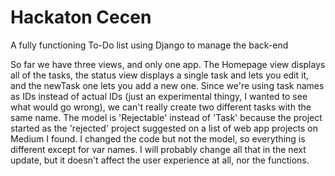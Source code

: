 # Hackaton Cecen
A fully functioning To-Do list using Django to manage the back-end

So far we have three views, and only one app. The Homepage view displays all of the tasks,
 the status view displays a single task and lets you edit it, 
and the newTask one lets you add a new one. Since we're using task names as IDs instead of actual IDs
 (just an experimental thingy, I wanted to see what would go wrong), we can't really create two different tasks with the same name.
The model is 'Rejectable' instead of 'Task' because the project started as the 'rejected' project suggested on a list of web app projects on Medium I found.
I changed the code but not the model, so everything is different except for var names.
I will probably change all that in the next update, but it doesn't affect the user experience at all, nor the functions.
